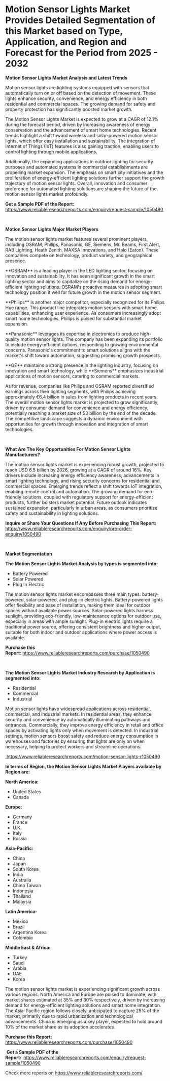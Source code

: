 <p><h1>Motion Sensor Lights Market Provides Detailed Segmentation of this Market based on Type, Application, and Region and Forecast for the Period from 2025 - 2032</h1></p><p><strong>Motion Sensor Lights Market Analysis and Latest Trends</strong></p>
<p><p>Motion sensor lights are lighting systems equipped with sensors that automatically turn on or off based on the detection of movement. These lights enhance security, convenience, and energy efficiency in both residential and commercial spaces. The growing demand for safety and property protection has significantly boosted market growth. </p><p>The Motion Sensor Lights Market is expected to grow at a CAGR of 12.1% during the forecast period, driven by increasing awareness of energy conservation and the advancement of smart home technologies. Recent trends highlight a shift toward wireless and solar-powered motion sensor lights, which offer easy installation and sustainability. The integration of Internet of Things (IoT) features is also gaining traction, enabling users to control lighting through mobile applications. </p><p>Additionally, the expanding applications in outdoor lighting for security purposes and automated systems in commercial establishments are propelling market expansion. The emphasis on smart city initiatives and the proliferation of energy-efficient lighting solutions further support the growth trajectory of motion sensor lights. Overall, innovation and consumer preference for automated lighting solutions are shaping the future of the motion sensor lights market profoundly.</p></p>
<p><strong>Get a Sample PDF of the Report:&nbsp;</strong> <a href="https://www.reliableresearchreports.com/enquiry/request-sample/1050490?utm_campaign=2215&utm_medium=2&utm_source=Github&utm_content=ia&utm_term=05042025&utm_id=motion-sensor-lights">https://www.reliableresearchreports.com/enquiry/request-sample/1050490</a></p>
<p>&nbsp;</p>
<p><strong>Motion Sensor Lights Major Market Players</strong></p>
<p><p>The motion sensor lights market features several prominent players, including OSRAM, Philips, Panasonic, GE, Siemens, Mr. Beams, First Alert, RAB Lighting, Heath Zenith, MAXSA Innovations, and Halo (Eaton). These companies compete on technology, product variety, and geographical presence.</p><p>**OSRAM** is a leading player in the LED lighting sector, focusing on innovation and sustainability. It has seen significant growth in the smart lighting sector and aims to capitalize on the rising demand for energy-efficient lighting solutions. OSRAM's proactive measures in adopting smart technology position it well for future growth in the motion sensor segment.</p><p>**Philips** is another major competitor, especially recognized for its Philips Hue range. This product line integrates motion sensors with smart home capabilities, enhancing user experience. As consumers increasingly adopt smart home technologies, Philips is poised for substantial market expansion.</p><p>**Panasonic** leverages its expertise in electronics to produce high-quality motion sensor lights. The company has been expanding its portfolio to include energy-efficient options, responding to growing environmental concerns. Panasonic's commitment to smart solutions aligns with the market's shift toward automation, suggesting promising growth prospects.</p><p>**GE** maintains a strong presence in the lighting industry, focusing on innovation and smart technology, while **Siemens** emphasizes industrial applications of motion sensors, catering to commercial markets.</p><p>As for revenue, companies like Philips and OSRAM reported diversified earnings across their lighting segments, with Philips achieving approximately €6.4 billion in sales from lighting products in recent years. The overall motion sensor lights market is projected to grow significantly, driven by consumer demand for convenience and energy efficiency, potentially reaching a market size of $3 billion by the end of the decade. The competitive landscape suggests a dynamic environment with opportunities for growth through innovation and integration of smart technologies.</p></p>
<p>&nbsp;</p>
<p><strong>What Are The Key Opportunities For Motion Sensor Lights Manufacturers?</strong></p>
<p><p>The motion sensor lights market is experiencing robust growth, projected to reach USD 6.5 billion by 2026, growing at a CAGR of around 16%. Key drivers include increasing energy efficiency awareness, advancements in smart lighting technology, and rising security concerns for residential and commercial spaces. Emerging trends reflect a shift towards IoT integration, enabling remote control and automation. The growing demand for eco-friendly solutions, coupled with regulatory support for energy-efficient products, further bolsters market potential. Future outlook indicates sustained expansion, particularly in urban areas, as consumers prioritize safety and sustainability in lighting solutions.</p></p>
<p><strong>Inquire or Share Your Questions If Any Before Purchasing This Report:</strong> <a href="https://www.reliableresearchreports.com/enquiry/pre-order-enquiry/1050490?utm_campaign=2215&utm_medium=2&utm_source=Github&utm_content=ia&utm_term=05042025&utm_id=motion-sensor-lights">https://www.reliableresearchreports.com/enquiry/pre-order-enquiry/1050490</a></p>
<p>&nbsp;</p>
<p><strong>Market Segmentation</strong></p>
<p><strong>The Motion Sensor Lights Market Analysis by types is segmented into:</strong></p>
<p><ul><li>Battery Powered</li><li>Solar Powered</li><li>Plug In Electric</li></ul></p>
<p><p>The motion sensor lights market encompasses three main types: battery-powered, solar-powered, and plug-in electric lights. Battery-powered lights offer flexibility and ease of installation, making them ideal for outdoor spaces without available power sources. Solar-powered lights harness sunlight, providing eco-friendly, low-maintenance options for outdoor use, especially in areas with ample sunlight. Plug-in electric lights require a traditional power source, offering consistent brightness and higher output, suitable for both indoor and outdoor applications where power access is available.</p></p>
<p><strong>Purchase this Report:&nbsp;</strong><a href="https://www.reliableresearchreports.com/purchase/1050490?utm_campaign=2215&utm_medium=2&utm_source=Github&utm_content=ia&utm_term=05042025&utm_id=motion-sensor-lights">https://www.reliableresearchreports.com/purchase/1050490</a></p>
<p>&nbsp;</p>
<p><strong>The Motion Sensor Lights Market Industry Research by Application is segmented into:</strong></p>
<p><ul><li>Residential</li><li>Commercial</li><li>Industrial</li></ul></p>
<p><p>Motion sensor lights have widespread applications across residential, commercial, and industrial markets. In residential areas, they enhance security and convenience by automatically illuminating pathways and entrances. Commercially, they improve energy efficiency in retail and office spaces by activating lights only when movement is detected. In industrial settings, motion sensors boost safety and reduce energy consumption in warehouses and factories by ensuring that lights are only on when necessary, helping to protect workers and streamline operations.</p></p>
<p><a href="https://www.reliableresearchreports.com/motion-sensor-lights-r1050490?utm_campaign=2215&utm_medium=2&utm_source=Github&utm_content=ia&utm_term=05042025&utm_id=motion-sensor-lights">&nbsp;https://www.reliableresearchreports.com/motion-sensor-lights-r1050490</a></p>
<p><strong>In terms of Region, the Motion Sensor Lights Market Players available by Region are:</strong></p>
<p>
    <p> <strong> North America: </strong>
        <ul>
            <li>United States</li>
            <li>Canada</li>
        </ul>
        </p> 
    <p> <strong> Europe: </strong>
        <ul>
            <li>Germany</li>
            <li>France</li>
            <li>U.K.</li>
            <li>Italy</li>
            <li>Russia</li>
        </ul>
        </p> 
    <p> <strong> Asia-Pacific: </strong>
        <ul>
            <li>China</li>
            <li>Japan</li>
            <li>South Korea</li>
            <li>India</li>
            <li>Australia</li>
            <li>China Taiwan</li>
            <li>Indonesia</li>
            <li>Thailand</li>
            <li>Malaysia</li>
        </ul>
        </p> 
    <p> <strong> Latin America: </strong>
        <ul>
            <li>Mexico</li>
            <li>Brazil</li>
            <li>Argentina Korea</li>
            <li>Colombia</li>
        </ul>
        </p> 
    <p> <strong> Middle East & Africa: </strong>
        <ul>
            <li>Turkey</li>
            <li>Saudi</li>
            <li>Arabia</li>
            <li>UAE</li>
            <li>Korea</li>
        </ul>
    </p>
    </p>
<p><p>The motion sensor lights market is experiencing significant growth across various regions. North America and Europe are poised to dominate, with market shares estimated at 35% and 30% respectively, driven by increasing demand for energy-efficient lighting solutions and smart home integration. The Asia-Pacific region follows closely, anticipated to capture 25% of the market, primarily due to rapid urbanization and technological advancements. China is emerging as a key player, expected to hold around 10% of the market share as its adoption accelerates.</p></p>
<p><strong>Purchase this Report: </strong><a href="https://www.reliableresearchreports.com/purchase/1050490?utm_campaign=2215&utm_medium=2&utm_source=Github&utm_content=ia&utm_term=05042025&utm_id=motion-sensor-lights">https://www.reliableresearchreports.com/purchase/1050490</a></p>
<p>&nbsp;<strong>Get a Sample PDF of the Report:&nbsp;&nbsp;</strong><a href="https://www.reliableresearchreports.com/enquiry/request-sample/1050490?utm_campaign=2215&utm_medium=2&utm_source=Github&utm_content=ia&utm_term=05042025&utm_id=motion-sensor-lights">https://www.reliableresearchreports.com/enquiry/request-sample/1050490</a></p>
<p><strong></strong></p>
<p>Check more reports on <a href="https://www.reliableresearchreports.com/?utm_campaign=2215&utm_medium=2&utm_source=Github&utm_content=ia&utm_term=05042025&utm_id=motion-sensor-lights">https://www.reliableresearchreports.com/</a></p>